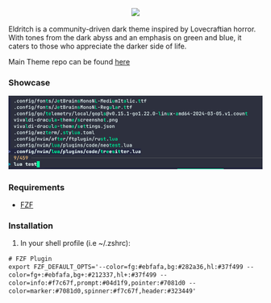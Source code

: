 <!-- DO NOT CHANGE THIS -->
<p align="center">
<img src="https://raw.github.com/eldritch-theme/eldritch/master/assets/logo/logo.png" width=150>
</p>
<p>
Eldritch is a community-driven dark theme inspired by Lovecraftian horror. With tones from the dark abyss and an emphasis on green and blue, it caters to those who appreciate the darker side of life.
</p>

Main Theme repo can be found [here](https://github.com/eldritch-theme/eldritch)

### Showcase
<!-- Your screenshot should go here -->
<img src="screenshot.png" alt="Screenshot"/><br/>

### Requirements
- [FZF](https://github.com/junegunn/fzf)

### Installation
1. In your shell profile (i.e ~/.zshrc):
```
# FZF Plugin
export FZF_DEFAULT_OPTS='--color=fg:#ebfafa,bg:#282a36,hl:#37f499 --color=fg+:#ebfafa,bg+:#212337,hl+:#37f499 --color=info:#f7c67f,prompt:#04d1f9,pointer:#7081d0 --color=marker:#7081d0,spinner:#f7c67f,header:#323449'
```
